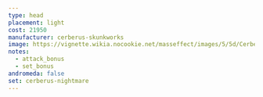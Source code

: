 ```yaml
---
type: head
placement: light
cost: 21950
manufacturer: cerberus-skunkworks
image: https://vignette.wikia.nocookie.net/masseffect/images/5/5d/Cerberus_Shade_Female.png/revision/latest?cb=20160619125819
notes:
  - attack_bonus
  - set_bonus
andromeda: false
set: cerberus-nightmare
---
```

